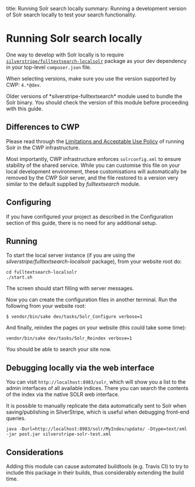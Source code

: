 title: Running Solr search locally
summary: Running a development version of Solr search locally to test your search functionality.

# Running Solr search locally

One way to develop with Solr locally is to require [`silverstripe/fulltextsearch-localsolr`](http://addons.silverstripe.org/add-ons/silverstripe/fulltextsearch-localsolr) package as your dev
dependency in your top-level `composer.json` file. 

When selecting versions, make sure you use the version supported by CWP: `4.*@dev`.

<div class="alert alert-info" markdown='1'>
Older versions of *silverstripe-fulltextsearch* module used to bundle the Solr binary. You should check the version of this module before proceeding with this guide.
</div>

## Differences to CWP

Please read through the [Limitations and Acceptable Use Policy](configuration#limitations)
of running Solr in the CWP infrastructure. 

Most importantly, CWP infrastructure enforces `solrconfig.xml` to ensure stability of the shared service.
While you can customise this file on your local development environment, these customisations will automatically be removed by the CWP Solr server, and the file restored to a version very similar to the default supplied by *fulltextsearch* module.

## Configuring

If you have configured your project as described in the Configuration section of this guide, there is no need for any additional setup.

## Running

To start the local server instance (if you are using the *silverstripe/fulltextsearch-localsolr* package), from your
website root do:

```
cd fulltextsearch-localsolr
./start.sh
```

The screen should start filling with server messages.

Now you can create the configuration files in another terminal. Run the following from your website root:

```
$ vendor/bin/sake dev/tasks/Solr_Configure verbose=1
```

And finally, reindex the pages on your website (this could take some time):

```
vendor/bin/sake dev/tasks/Solr_Reindex verbose=1
```

You should be able to search your site now.

## Debugging locally via the web interface

You can visit `http://localhost:8983/solr`, which will show you a list
to the admin interfaces of all available indices.
There you can search the contents of the index via the native SOLR web interface.

It is possible to manually replicate the data automatically sent 
to Solr when saving/publishing in SilverStripe, 
which is useful when debugging front-end queries.

```
java -Durl=http://localhost:8983/solr/MyIndex/update/ -Dtype=text/xml -jar post.jar silverstripe-solr-test.xml
```

## Considerations

Adding this module can cause automated buildtools (e.g. Travis CI) to try to include this package in their builds, thus considerably extending the build time.
